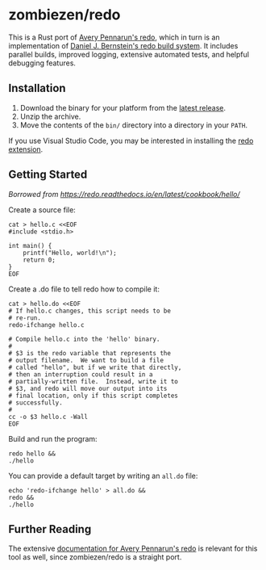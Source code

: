 # zombiezen/redo

This is a Rust port of [Avery Pennarun's redo][], which in turn is an
implementation of [Daniel J. Bernstein's redo build system][]. It includes
parallel builds, improved logging, extensive automated tests, and helpful
debugging features.

[Avery Pennarun's redo]: https://github.com/apenwarr/redo
[Daniel J. Bernstein's redo build system]: http://cr.yp.to/redo.html

## Installation

1. Download the binary for your platform from the [latest release][].
2. Unzip the archive.
3. Move the contents of the `bin/` directory into a directory in your `PATH`.

If you use Visual Studio Code, you may be interested in installing the [redo extension][].

[latest release]: https://github.com/zombiezen/redo-rs/releases/latest
[redo extension]: https://marketplace.visualstudio.com/items?itemName=zombiezen.redo

## Getting Started

_Borrowed from https://redo.readthedocs.io/en/latest/cookbook/hello/_

Create a source file:

```shell
cat > hello.c <<EOF
#include <stdio.h>

int main() {
    printf("Hello, world!\n");
    return 0;
}
EOF
```

Create a .do file to tell redo how to compile it:

```shell
cat > hello.do <<EOF
# If hello.c changes, this script needs to be
# re-run.
redo-ifchange hello.c

# Compile hello.c into the 'hello' binary.
#
# $3 is the redo variable that represents the
# output filename.  We want to build a file
# called "hello", but if we write that directly,
# then an interruption could result in a
# partially-written file.  Instead, write it to
# $3, and redo will move our output into its
# final location, only if this script completes
# successfully.
#
cc -o $3 hello.c -Wall
EOF
```

Build and run the program:

```shell
redo hello &&
./hello
```

You can provide a default target by writing an `all.do` file:

```shell
echo 'redo-ifchange hello' > all.do &&
redo &&
./hello
```

## Further Reading

The extensive [documentation for Avery Pennarun's redo](https://redo.readthedocs.io/en/latest/)
is relevant for this tool as well, since zombiezen/redo is a straight port.
